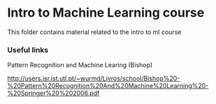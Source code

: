 # Intro to Machine Learning course  
  
  
This folder contains material related to the intro to ml course  
  
  
### Useful links
  
Pattern Recognition and Machine Learing (Bishop)  

http://users.isr.ist.utl.pt/~wurmd/Livros/school/Bishop%20-%20Pattern%20Recognition%20And%20Machine%20Learning%20-%20Springer%20%202006.pdf

